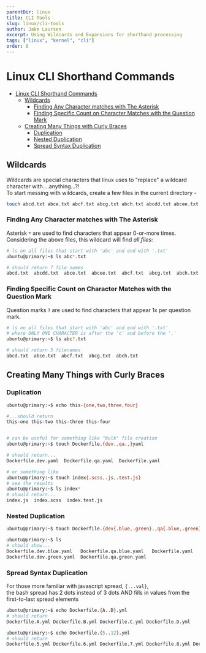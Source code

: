 ```yaml
---
parentDir: linux
title: CLI Tools
slug: linux/cli-tools
author: Jake Laursen
excerpt: Using Wildcards and Expansions for shorthand processing
tags: ["linux", "kernel", "cli"]
order: 8
---
```


# Linux CLI Shorthand Commands
- [Linux CLI Shorthand Commands](#linux-cli-shorthand-commands)
  - [Wildcards](#wildcards)
    - [Finding Any Character matches with The Asterisk](#finding-any-character-matches-with-the-asterisk)
    - [Finding Specific Count on Character Matches with the Question Mark](#finding-specific-count-on-character-matches-with-the-question-mark)
  - [Creating Many Things with Curly Braces](#creating-many-things-with-curly-braces)
    - [Duplication](#duplication)
    - [Nested Duplication](#nested-duplication)
    - [Spread Syntax Duplication](#spread-syntax-duplication)
## Wildcards
Wildcards are special characters that linux uses to "replace" a wildcard character with....anything...?!  
To start messing with wildcards, create a few files in the current directory -
```bash
touch abcd.txt abce.txt abcf.txt abcg.txt abch.txt abcdd.txt abcee.txt
```


### Finding Any Character matches with The Asterisk
Asterisk `*` are used to find characters that appear 0-or-more times.  
Considering the above files, this wildcard will find _all files_:

```bash  
# ls on all files that start with 'abc' and end with '.txt'
ubuntu@primary:~$ ls abc*.txt

# should return 7 file names
abcd.txt  abcdd.txt  abce.txt  abcee.txt  abcf.txt  abcg.txt  abch.txt
```
### Finding Specific Count on Character Matches with the Question Mark
Question marks `?` are used to find characters that appear 1x per question mark.  

```bash  
# ls on all files that start with 'abc' and end with '.txt'
# where ONLY ONE CHARACTER is after the 'c' and before the '.'
ubuntu@primary:~$ ls abc?.txt

# should return 5 filenames
abcd.txt  abce.txt  abcf.txt  abcg.txt  abch.txt
```  

## Creating Many Things with Curly Braces
### Duplication
```bash
ubuntu@primary:~$ echo this-{one,two,three,four}

#...should return
this-one this-two this-three this-four


# can be useful for something like "bulk" file creation
ubuntu@primary:~$ touch Dockerfile.{dev.,qa.,}yaml

# should return...
Dockerfile.dev.yaml  Dockerfile.qa.yaml  Dockerfile.yaml

# or something like
ubuntu@primary:~$ touch index{.scss,.js,.test.js}
# see the results
ubuntu@primary:~$ ls index*
# should return...
index.js  index.scss  index.test.js

```

### Nested Duplication
```bash
ubuntu@primary:~$ touch Dockerfile.{dev{.blue,.green}.,qa{.blue,.green}.,}yaml

ubuntu@primary:~$ ls 
# should show...
Dockerfile.dev.blue.yaml   Dockerfile.qa.blue.yaml   Dockerfile.yaml
Dockerfile.dev.green.yaml  Dockerfile.qa.green.yaml
```

### Spread Syntax Duplication
For those more familiar with javascript spread, `{...val}`,  
the bash spread has 2 dots instead of 3 dots AND fills in values from the first-to-last spread elements
```bash
ubuntu@primary:~$ echo Dockerfile.{A..D}.yml
# should return 
Dockerfile.A.yml Dockerfile.B.yml Dockerfile.C.yml Dockerfile.D.yml

ubuntu@primary:~$ echo Dockerfile.{5..12}.yml
# should return
Dockerfile.5.yml Dockerfile.6.yml Dockerfile.7.yml Dockerfile.8.yml Dockerfile.9.yml Dockerfile.10.yml Dockerfile.11.yml Dockerfile.12.yml
```